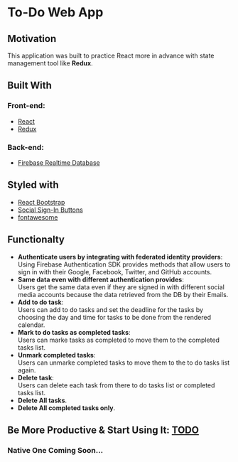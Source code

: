 # To-Do Web App 

## Motivation

This application was built to practice React more in advance with state management tool like **Redux**.

## Built With
### Front-end:
- [React](https://reactjs.org)
- [Redux](https://reactjs.org)
### Back-end:
- [Firebase Realtime Database](https://firebase.google.com/)
## Styled with
- [React Bootstrap](https://react-bootstrap.github.io/)
- [Social Sign-In Buttons](https://github.com/lipis/bootstrap-social)
- [fontawesome](https://fontawesome.com/)

## Functionalty
* **Authenticate users by integrating with federated identity providers**:  
Using Firebase Authentication SDK provides methods that allow users to sign in with their Google, Facebook, Twitter, and GitHub accounts.
* **Same data even with different authentication provides**:  
Users get the same data even if they are signed in with different social media accounts because the data retrieved from the DB by their Emails.
* **Add to do task**:  
Users can add to do tasks and set the deadline for the tasks by choosing the day and time for tasks to be done from the rendered calendar.
* **Mark to do tasks as completed tasks**:  
Users can marke tasks as completed to move them to the completed tasks list.
* **Unmark completed tasks**:  
Users can unmarke completed tasks to move them to the to do tasks list again.
* **Delete task**:  
Users can delete each task from there to do tasks list or completed tasks list.
* **Delete All tasks**.  
* **Delete All completed tasks only**.

## Be More Productive & Start Using It: [TODO](https://glllory.github.io/to-do/#/todoapp)

### Native One Coming Soon...
